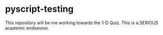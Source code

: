 # pyscript-testing
This repository will be me working towards the 1-D Quiz. This is a SERIOUS academic endeavour. 